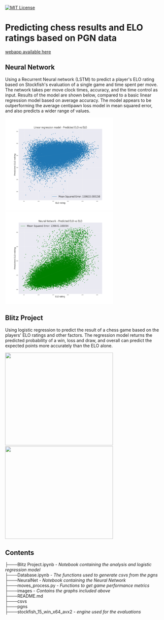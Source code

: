 [![MIT License](https://img.shields.io/badge/License-MIT-green.svg)](https://choosealicense.com/licenses/mit/)
# Predicting chess results and ELO ratings based on PGN data
[webapp available here](http://webapp-external14-dev.eu-west-1.elasticbeanstalk.com)

## Neural Network
Using a Recurrent Neural network (LSTM) to predict a player's ELO rating based on Stockfish's evaluation of a single game and time spent per move. The network takes per move clock times, accuracy, and the time control as input. Results of the model are shown below, compared to a basic linear regression model based on average accuracy. The model appears to be outperforming the average centipawn loss model in mean squared error, and also predicts a wider range of values. 

<p float="left">
<img src=https://github.com/ktadgh/chessnet_webapp/blob/master/baseline.png width="350" height="300" /> &nbsp;&nbsp;&nbsp;&nbsp;&nbsp;&nbsp;&nbsp;&nbsp;&nbsp;&nbsp;&nbsp;
<img src=https://github.com/ktadgh/chessnet_webapp/blob/master/nn.png width="350" height="300" />
 </p>

## Blitz Project
Using logistic regression to predict the result of a chess game based on the players' ELO ratings and other factors.
The regression model returns the predicted probability of a win, loss and draw, and overall can predict the expected points more accurately
than the ELO alone.

<p float="left">
<img src=https://github.com/ktadgh/chessnet/blob/main/images/ELO_acc.png width="350" height="300" /> &nbsp;&nbsp;&nbsp;&nbsp;&nbsp;&nbsp;&nbsp;&nbsp;&nbsp;&nbsp;&nbsp;
<img src=https://github.com/ktadgh/chessnet/blob/main/images/Model_acc.png width="350" height="300" />
 </p>


## Contents
├───Blitz Project.ipynb - *Notebook containing the analysis and logistic regression model*\
├───Database.ipynb - *The functions used to generate csvs from the pgns* \
├───NeuralNet - *Notebook containing the Neural Network* \
├───moves_process.py - *Functions to get game performance metrics*\
├───images - *Contains the graphs included above*\
├───README.md\
├───csvs\
├───pgns\
├───stockfish_15_win_x64_avx2 - *engine used for the evaluations*



